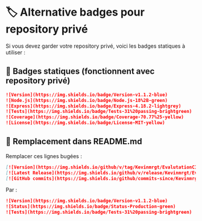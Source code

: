 # 🏷️ Alternative badges pour repository privé

Si vous devez garder votre repository privé, voici les badges statiques à utiliser :

## 🔄 Badges statiques (fonctionnent avec repository privé)

```markdown
![Version](https://img.shields.io/badge/Version-v1.1.2-blue)
![Node.js](https://img.shields.io/badge/Node.js-18%2B-green)
![Express](https://img.shields.io/badge/Express-4.18.2-lightgrey)
![Tests](https://img.shields.io/badge/Tests-31%20passing-brightgreen)
![Coverage](https://img.shields.io/badge/Coverage-70.77%25-yellow)
![License](https://img.shields.io/badge/License-MIT-yellow)
```

## 🎯 Remplacement dans README.md

Remplacer ces lignes bugées :
```markdown
[![Version](https://img.shields.io/github/v/tag/Kevinmrgt/EvalutationCICD?label=Version&color=blue)](https://github.com/Kevinmrgt/EvalutationCICD/tags)
[![Latest Release](https://img.shields.io/github/v/release/Kevinmrgt/EvalutationCICD?label=Latest%20Release&color=green)](https://github.com/Kevinmrgt/EvalutationCICD/releases/latest)
[![GitHub commits](https://img.shields.io/github/commits-since/Kevinmrgt/EvalutationCICD/v1.1.2?label=Commits%20since%20latest&color=orange)](https://github.com/Kevinmrgt/EvalutationCICD/commits/main)
```

Par :
```markdown
![Version](https://img.shields.io/badge/Version-v1.1.2-blue)
![Status](https://img.shields.io/badge/Status-Production-green)
![Tests](https://img.shields.io/badge/Tests-31%20passing-brightgreen)
``` 